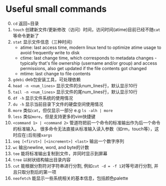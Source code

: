 # Useful small commands
0. `cd` 返回~目录
1. `touch` 创建新文件/更新修改（访问）时间，访问时间(atime)目前已经不随`cat`等命令更新了
2. `stat` 显示文件信息（三种时间）
    * atime: last access time, modern linux tend to optimize atime usage to avoid frequently write to disk
    * ctime: last change time, which corresponds to metadata changes - typically that's file ownership (username and/or group) and access permissions, 
      also get updated if the file contents got changed
    * mtime: last change to file contents
3. `gdebi` deb包安装工具，可处理依赖
4. `head -n <num_lines>` 显示文件的头num_lines行，默认显示10行
5. `tail -n <num_lines>` 显示文件的尾num_lines行，默认显示10行
6. `df -h` 显示文件系统的使用情况
7. `du -h` 显示当前目录下文件的硬盘空间使用情况
8. `more` 类似`cat`，但仅显示一部分 e.g `ls -alh | more`
9. `less` 类似`more`，但是支持更多的vim快捷键
10. `<command 1> | <command 2>` 管道符把前一个命令的标准输出作为后一个命令的标准输入。
很多命令无法直接从标准输入读入参数（如rm，touch等），这时应在`|`后衔接`xargs`
11. `seq [<first>] [<increment>] <last>` 输出一个数字序列
12. `wc` 输出newline, word, and byte的计数
13. `tee` 能将标准输出复制到文件，并同时显示到屏幕
14. `tree` 以树状结构输出目录内容
15. `cut` 能根据分割符对字符串进行分割, 例如`cut -d = -f 1`对等号进行分割, 并且只取分割后的第一项
16. `neofetch` 能显示一些系统相关的基本信息，包括颜色palette
